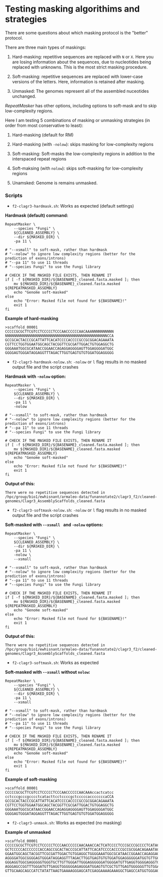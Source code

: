 # Testing masking algorithims and strategies

There are some questions about which masking protocol is the "better" protocol. 

There are three main types of maskings:

1. Hard-masking: repetitive sequences are replaced with `N` or `X`. Here you are losing information about the sequences, due to nucleotides being replaced with unknowns. This is the most strict masking procedure.

2. Soft-masking: repetitive sequences are replaced with lower-case versions of the letters. Here, information is retained after masking.

3. Unmasked: The genomes represent all of the assembled nuceotides unchanged.

*RepeatMasker* has other options, including options to soft-mask and to skip low-complexity regions.

Here I am testing 5 combinations of masking or unmasking strategies (in order from most conservative to least):

1. Hard-masking (default for RM)

2. Hard-masking (with `-nolow`): skips masking for low-complexity regions

3. Soft-masking: Soft-masks the low-complexity regions in addition to the interspaced repeat regions

4. Soft-maksing (with `nolow`): skips soft-masking for low-complexity regions

5. Unamsked: Genome is remains unmasked.

### Scripts

* `f2-clagr3-hardmask.sh`: Works as expected (default settings)

**Hardmask (default) command:**

```{}
RepeatMasker \
    --species "Fungi" \
    ${CLEANED_ASSEMBLY} \
    --dir ${MASKED_DIR} \
    -pa 11 \

# "--xsmall" to soft-mask, rather than hardmask
# "--nolow" to ignore low complexity regions (better for the prediction of exons/introns)
# "--pa 11" to use 11 threads
# "--species Fungi" to use the Fungi library

# CHECK IF THE MASKED FILE EXISTS, THEN RENAME IT 
if [ -f ${MASKED_DIR}/${BASENAME}_cleaned.fasta.masked ]; then
    mv ${MASKED_DIR}/${BASENAME}_cleaned.fasta.masked ${REPEATMASKED_ASSEMBLY}
    echo "Genome soft-masked"
else
    echo "Error: Masked file not found for ${BASENAME}!"
    exit 1
fi
```

**Example of hard-masking**

```{}
>scaffold_00001
CCCCCGCGCTTCGTCCTCCCCCTCCCAACCCCCCAACAAANNNNNNNNNN
NNNNNNNNNNNNNNNNNNNNNNNNNNNNNNNNNNNNNNNNNNNNNNNCCA
GCCGCACTACCCGCATTATTCACATCCCCACCCCGCCGCGGACAGAAATA
CGTTCCTGGTGGAATGGCAGCTACGGTTCGCGATTGGACTGTGGAGGCTG
GGGAAATGGCGCATAACCGGAACCAGAGGAGGGGAGTTGGAGGGGATGGC
GGGGAGTGGGATAGGAGGTTTAGACTTGGTGAGTGTGTGGATGGAGGGGG
```

* `f2-clagr3-hardmask-nolow.sh`: `-nolow` or `l` flag results in no masked output file and the script crashes

**Hardmask with `-nolow` option:**

```{}
RepeatMasker \
    --species "Fungi" \
    ${CLEANED_ASSEMBLY} \
    --dir ${MASKED_DIR} \
    -pa 11 \
    -nolow
   
# "--xsmall" to soft-mask, rather than hardmask
# "--nolow" to ignore low complexity regions (better for the prediction of exons/introns)
# "--pa 11" to use 11 threads
# "--species Fungi" to use the Fungi library

# CHECK IF THE MASKED FILE EXISTS, THEN RENAME IT 
if [ -f ${MASKED_DIR}/${BASENAME}_cleaned.fasta.masked ]; then
    mv ${MASKED_DIR}/${BASENAME}_cleaned.fasta.masked ${REPEATMASKED_ASSEMBLY}
    echo "Genome soft-masked"
else
    echo "Error: Masked file not found for ${BASENAME}!"
    exit 1
fi
```

**Output of this:**

```{}
There were no repetitive sequences detected in /hpc/group/bio1/ewhisnant/armaleo-data/funannotate2/clagr3_f2/cleaned-genomes/Clagr3_AssemblyScaffolds_cleaned.fasta
```

* `f2-clagr3-softmask-nolow.sh`:  `-nolow` or `l` flag results in no masked output file and the script crashes

**Soft-masked with `--xsmall ` and `-nolow` options:**

```{}
RepeatMasker \
    --species "Fungi" \
    ${CLEANED_ASSEMBLY} \
    --dir ${MASKED_DIR} \
    -pa 11 \
    -nolow \
    --xsmall

# "--xsmall" to soft-mask, rather than hardmask
# "--nolow" to ignore low complexity regions (better for the prediction of exons/introns)
# "--pa 11" to use 11 threads
# "--species Fungi" to use the Fungi library

# CHECK IF THE MASKED FILE EXISTS, THEN RENAME IT 
if [ -f ${MASKED_DIR}/${BASENAME}_cleaned.fasta.masked ]; then
    mv ${MASKED_DIR}/${BASENAME}_cleaned.fasta.masked ${REPEATMASKED_ASSEMBLY}
    echo "Genome soft-masked"
else
    echo "Error: Masked file not found for ${BASENAME}!"
    exit 1
fi
```

**Output of this:**

```{}
There were no repetitive sequences detected in /hpc/group/bio1/ewhisnant/armaleo-data/funannotate2/clagr3_f2/cleaned-genomes/Clagr3_AssemblyScaffolds_cleaned.fasta
```

* `f2-clagr3-softmask.sh`: Works as expected

**Soft-masked with `--xsmall` without `nolow`:**

```{}
RepeatMasker \
    --species "Fungi" \
    ${CLEANED_ASSEMBLY} \
    --dir ${MASKED_DIR} \
    -pa 11 \
    --xsmall

# "--xsmall" to soft-mask, rather than hardmask
# "--nolow" to ignore low complexity regions (better for the prediction of exons/introns)
# "--pa 11" to use 11 threads
# "--species Fungi" to use the Fungi library

# CHECK IF THE MASKED FILE EXISTS, THEN RENAME IT 
if [ -f ${MASKED_DIR}/${BASENAME}_cleaned.fasta.masked ]; then
    mv ${MASKED_DIR}/${BASENAME}_cleaned.fasta.masked ${REPEATMASKED_ASSEMBLY}
    echo "Genome soft-masked"
else
    echo "Error: Masked file not found for ${BASENAME}!"
    exit 1
fi
```

**Example of soft-masking**

```{}
>scaffold_00001
CCCCCGCGCTTCGTCCTCCCCCTCCCAACCCCCCAACAAAccactcatcc
cctcccgcccgcccctcatacttcctccccgctcccccacccccccaCCA
GCCGCACTACCCGCATTATTCACATCCCCACCCCGCCGCGGACAGAAATA
CGTTCCTGGTGGAATGGCAGCTACGGTTCGCGATTGGACTGTGGAGGCTG
GGGAAATGGCGCATAACCGGAACCAGAGGAGGGGAGTTGGAGGGGATGGC
GGGGAGTGGGATAGGAGGTTTAGACTTGGTGAGTGTGTGGATGGAGGGGG
```

* `f2-clagr3-unmask.sh`: Works as expected (no masking)

**Example of unmasked**

```{}
>scaffold_00001
CCCCCGCGCTTCGTCCTCCCCCTCCCAACCCCCCAACAAACCACTCATCCCCTCCCGCCCGCCCCTCATACTTCCTCCCC
GCTCCCCCACCCCCCCACCAGCCGCACTACCCGCATTATTCACATCCCCACCCCGCCGCGGACAGAAATACGTTCCTGGT
GGAATGGCAGCTACGGTTCGCGATTGGACTGTGGAGGCTGGGGAAATGGCGCATAACCGGAACCAGAGGAGGGGAGTTGG
AGGGGATGGCGGGGAGTGGGATAGGAGGTTTAGACTTGGTGAGTGTGTGGATGGAGGGGGGATGGTGTTGGTGAGGGAGA
GGGAGGTGGCGAGGGGGTGGGTGCTTGTTGGGATTGGGAGGGGGGATGGGGATGTTGAGGTGGGGAGGGTGGTTGGTGTT
AGGGAGCCGGTTTGGGATGTTGAGGTGGGGGGAGAGGGATGGAGTGTCGCTGTTGAGTGGGGGGTTGTGGATGGGTAGGA
GTTGCAAGCAGCCATCTATATTAAGTGAAAAGGGAGCATCGAGGAAAAGAAAGGCTGAGCCATGGTGGGAGAGGGTGGGA
```
